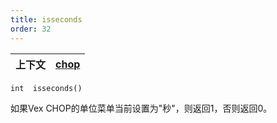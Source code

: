 ```yaml
---
title: isseconds
order: 32
---
```

| 上下文 | [chop](../contexts/chop.html) |
| --- | --- |

`int  isseconds()`

如果Vex CHOP的单位菜单当前设置为"秒"，则返回1，否则返回0。

